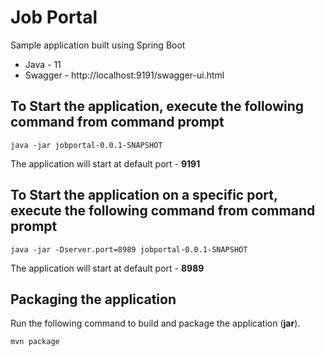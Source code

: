 # Job Portal

Sample application built using Spring Boot

* Java - 11
* Swagger - http://localhost:9191/swagger-ui.html

## To Start the application, execute the following command from command prompt

`java -jar jobportal-0.0.1-SNAPSHOT`

The application will start at default port - **9191**

## To Start the application on a specific port, execute the following command from command prompt

`java -jar -Dserver.port=8989 jobportal-0.0.1-SNAPSHOT`

The application will start at default port - **8989**

## Packaging the application

Run the following command to build and package the application (**jar**).

`mvn package`


